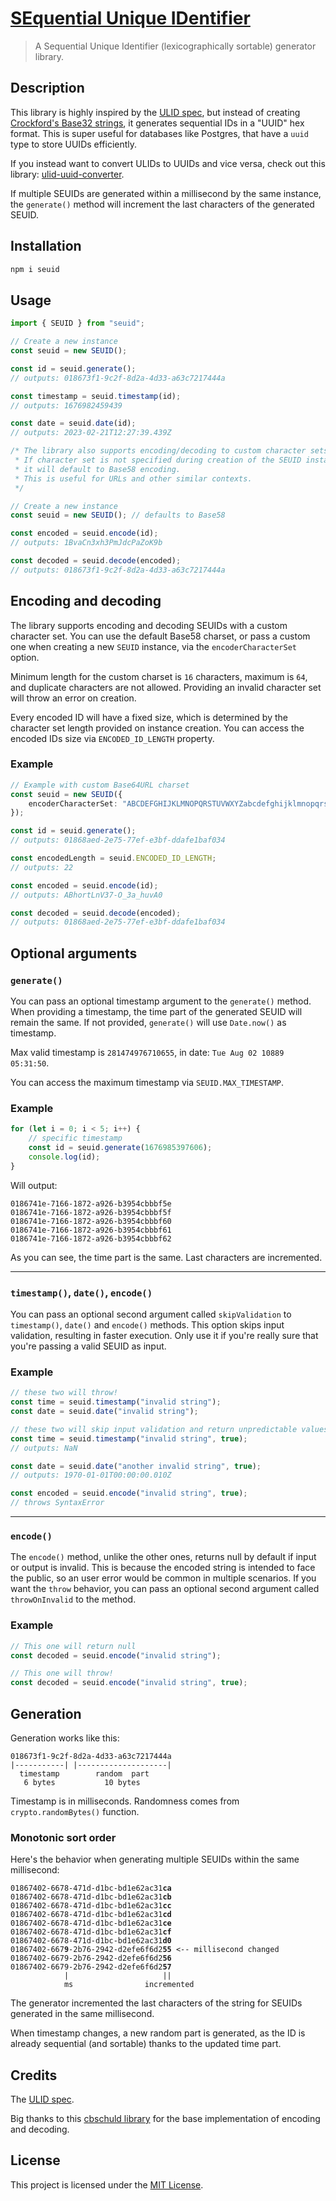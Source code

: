 # [SEquential Unique IDentifier](https://github.com/TheEdoRan/seuid)

> A Sequential Unique Identifier (lexicographically sortable) generator library.

## Description

This library is highly inspired by the [ULID spec](https://github.com/ulid/spec), but instead of creating [Crockford's Base32 strings](http://www.crockford.com/base32.html), it generates sequential IDs in a "UUID" hex format. This is super useful for databases like Postgres, that have a `uuid` type to store UUIDs efficiently.

If you instead want to convert ULIDs to UUIDs and vice versa, check out this library: [ulid-uuid-converter](https://github.com/TheEdoRan/ulid-uuid-converter).

If multiple SEUIDs are generated within a millisecond by the same instance, the `generate()` method will increment the last characters of the generated SEUID.

## Installation

```sh
npm i seuid
```

## Usage

```typescript
import { SEUID } from "seuid";

// Create a new instance
const seuid = new SEUID();

const id = seuid.generate();
// outputs: 018673f1-9c2f-8d2a-4d33-a63c7217444a

const timestamp = seuid.timestamp(id);
// outputs: 1676982459439

const date = seuid.date(id);
// outputs: 2023-02-21T12:27:39.439Z

/* The library also supports encoding/decoding to custom character sets.
 * If character set is not specified during creation of the SEUID instance,
 * it will default to Base58 encoding.
 * This is useful for URLs and other similar contexts.
 */

// Create a new instance
const seuid = new SEUID(); // defaults to Base58

const encoded = seuid.encode(id);
// outputs: 1BvaCn3xh3PmJdcPaZoK9b

const decoded = seuid.decode(encoded);
// outputs: 018673f1-9c2f-8d2a-4d33-a63c7217444a
```

## Encoding and decoding

The library supports encoding and decoding SEUIDs with a custom character set.
You can use the default Base58 charset, or pass a custom one when creating a new `SEUID` instance, via the `encoderCharacterSet` option.

Minimum length for the custom charset is `16` characters, maximum is `64`, and duplicate characters are not allowed. Providing an invalid character set will throw an error on creation.

Every encoded ID will have a fixed size, which is determined by the character set length provided on instance creation. You can access the encoded IDs size via `ENCODED_ID_LENGTH` property.

### Example

```typescript
// Example with custom Base64URL charset
const seuid = new SEUID({
	encoderCharacterSet: "ABCDEFGHIJKLMNOPQRSTUVWXYZabcdefghijklmnopqrstuvwxyz0123456789-_",
});

const id = seuid.generate();
// outputs: 01868aed-2e75-77ef-e3bf-ddafe1baf034

const encodedLength = seuid.ENCODED_ID_LENGTH;
// outputs: 22

const encoded = seuid.encode(id);
// outputs: ABhortLnV37-O_3a_huvA0

const decoded = seuid.decode(encoded);
// outputs: 01868aed-2e75-77ef-e3bf-ddafe1baf034
```

## Optional arguments

### `generate()`

You can pass an optional timestamp argument to the `generate()` method. When providing a timestamp, the time part of the generated SEUID will remain the same. If not provided, `generate()` will use `Date.now()` as timestamp.

Max valid timestamp is `281474976710655`, in date: `Tue Aug 02 10889 05:31:50`.

You can access the maximum timestamp via `SEUID.MAX_TIMESTAMP`.

### Example

```typescript
for (let i = 0; i < 5; i++) {
	// specific timestamp
	const id = seuid.generate(1676985397606);
	console.log(id);
}
```

Will output:

```
0186741e-7166-1872-a926-b3954cbbbf5e
0186741e-7166-1872-a926-b3954cbbbf5f
0186741e-7166-1872-a926-b3954cbbbf60
0186741e-7166-1872-a926-b3954cbbbf61
0186741e-7166-1872-a926-b3954cbbbf62
```

As you can see, the time part is the same. Last characters are incremented.

---

### `timestamp()`, `date()`, `encode()`

You can pass an optional second argument called `skipValidation` to `timestamp()`, `date()` and `encode()` methods. This option skips input validation, resulting in faster execution. Only use it if you're really sure that you're passing a valid SEUID as input.

### Example

```typescript
// these two will throw!
const time = seuid.timestamp("invalid string");
const date = seuid.date("invalid string");

// these two will skip input validation and return unpredictable values with invalid strings
const time = seuid.timestamp("invalid string", true);
// outputs: NaN

const date = seuid.date("another invalid string", true);
// outputs: 1970-01-01T00:00:00.010Z

const encoded = seuid.encode("invalid string", true);
// throws SyntaxError
```

---

### `encode()`

The `encode()` method, unlike the other ones, returns null by default if input or output is invalid. This is because the encoded string is intended to face the public, so an user error would be common in multiple scenarios. If you want the `throw` behavior, you can pass an optional second argument called `throwOnInvalid` to the method.

### Example

```typescript
// This one will return null
const decoded = seuid.encode("invalid string");

// This one will throw!
const decoded = seuid.encode("invalid string", true);
```

## Generation

Generation works like this:

```
018673f1-9c2f-8d2a-4d33-a63c7217444a
|-----------| |--------------------|
  timestamp        random  part
   6 bytes           10 bytes
```

Timestamp is in milliseconds. Randomness comes from `crypto.randomBytes()` function.

### Monotonic sort order

Here's the behavior when generating multiple SEUIDs within the same millisecond:

<pre>
<code>01867402-6678-471d-d1bc-bd1e62ac31<b>ca</b>
01867402-6678-471d-d1bc-bd1e62ac31<b>cb</b>
01867402-6678-471d-d1bc-bd1e62ac31<b>cc</b>
01867402-6678-471d-d1bc-bd1e62ac31<b>cd</b>
01867402-6678-471d-d1bc-bd1e62ac31<b>ce</b>
01867402-6678-471d-d1bc-bd1e62ac31<b>cf</b>
01867402-6678-471d-d1bc-bd1e62ac31<b>d0</b>
01867402-667<b>9</b>-2b76-2942-d2efe6f6d2<b>55</b> <-- millisecond changed
01867402-6679-2b76-2942-d2efe6f6d2<b>56</b>
01867402-6679-2b76-2942-d2efe6f6d2<b>57</b>
            |                     ||
            ms                incremented</code>
</pre>

The generator incremented the last characters of the string for SEUIDs generated in the same millisecond.

When timestamp changes, a new random part is generated, as the ID is already sequential (and sortable) thanks to the updated time part.

## Credits

The [ULID spec](https://github.com/ulid/spec).

Big thanks to this [cbschuld library](https://github.com/cbschuld/uuid-base58) for the base implementation of encoding and decoding.

## License

This project is licensed under the [MIT License](https://github.com/TheEdoRan/seuid/blob/main/LICENSE).
